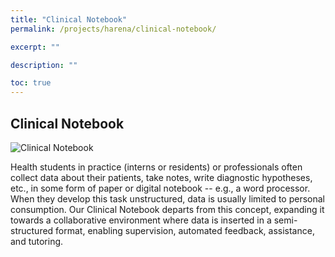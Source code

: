 ```yaml
---
title: "Clinical Notebook"
permalink: /projects/harena/clinical-notebook/

excerpt: ""

description: ""

toc: true
---
```


## Clinical Notebook

![Clinical Notebook](/projects/harena/images/clinical-notebook.png)

Health students in practice (interns or residents) or professionals often collect data about their patients, take notes, write diagnostic hypotheses, etc., in some form of paper or digital notebook -- e.g., a word processor. When they develop this task unstructured, data is usually limited to personal consumption. Our Clinical Notebook departs from this concept, expanding it towards a collaborative environment where data is inserted in a semi-structured format, enabling supervision, automated feedback, assistance, and tutoring.